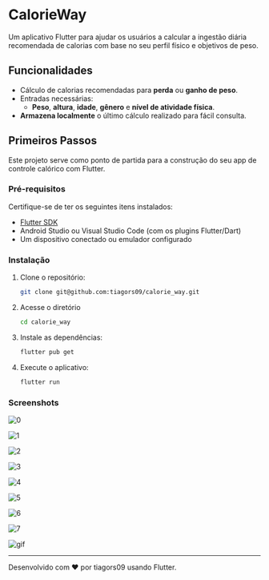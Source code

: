 # CalorieWay

Um aplicativo Flutter para ajudar os usuários a calcular a ingestão diária recomendada de calorias com base no seu perfil físico e objetivos de peso.

## Funcionalidades

- Cálculo de calorias recomendadas para **perda** ou **ganho de peso**.  
- Entradas necessárias:
  - **Peso**, **altura**, **idade**, **gênero** e **nível de atividade física**.
- **Armazena localmente** o último cálculo realizado para fácil consulta.

## Primeiros Passos

Este projeto serve como ponto de partida para a construção do seu app de controle calórico com Flutter.

### Pré-requisitos

Certifique-se de ter os seguintes itens instalados:

- [Flutter SDK](https://docs.flutter.dev/get-started/install)  
- Android Studio ou Visual Studio Code (com os plugins Flutter/Dart)  
- Um dispositivo conectado ou emulador configurado  

### Instalação

1. Clone o repositório:  

    ```bash
    git clone git@github.com:tiagors09/calorie_way.git 
    ```

2. Acesse o diretório

    ```bash
    cd calorie_way
    ```

3. Instale as dependências:  

    ```bash
    flutter pub get
    ```  

4. Execute o aplicativo:  

    ```bash
    flutter run
    ```

### Screenshots

![0](.misc/0.png)

![1](.misc/1.png)

![2](.misc/2.png)

![3](.misc/3.png)

![4](.misc/4.png)

![5](.misc/5.png)

![6](.misc/6.png)

![7](.misc/7.png)

![gif](.misc/demo.gif)

---

Desenvolvido com ❤️ por tiagors09 usando Flutter.
